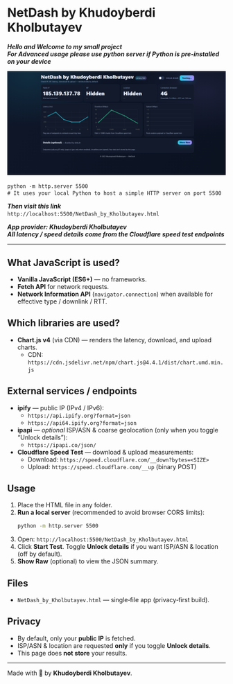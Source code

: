 # NetDash by Khudoyberdi Kholbutayev

***Hello and Welcome to my small project***  
***For Advanced usage please use python server if Python is pre‑installed on your device***

![NetDash Screenshot](images/file.png)

```
python -m http.server 5500
# It uses your local Python to host a simple HTTP server on port 5500
```

***Then visit this link***  
`http://localhost:5500/NetDash_by_Kholbutayev.html`

***App provider: Khudoyberdi Kholbutayev***  
***All latency / speed details come from the Cloudflare speed test endpoints***

---

## What JavaScript is used?
- **Vanilla JavaScript (ES6+)** — no frameworks.
- **Fetch API** for network requests.
- **Network Information API** (`navigator.connection`) when available for effective type / downlink / RTT.

## Which libraries are used?
- **Chart.js v4** (via CDN) — renders the latency, download, and upload charts.
  - CDN: `https://cdn.jsdelivr.net/npm/chart.js@4.4.1/dist/chart.umd.min.js`

## External services / endpoints
- **ipify** — public IP (IPv4 / IPv6):
  - `https://api.ipify.org?format=json`
  - `https://api64.ipify.org?format=json`
- **ipapi** — *optional* ISP/ASN & coarse geolocation (only when you toggle “Unlock details”):
  - `https://ipapi.co/json/`
- **Cloudflare Speed Test** — download & upload measurements:
  - Download: `https://speed.cloudflare.com/__down?bytes=<SIZE>`
  - Upload: `https://speed.cloudflare.com/__up` (binary POST)

## Usage
1. Place the HTML file in any folder.
2. **Run a local server** (recommended to avoid browser CORS limits):
   ```bash
   python -m http.server 5500
   ```
3. Open: `http://localhost:5500/NetDash_by_Kholbutayev.html`
4. Click **Start Test**. Toggle **Unlock details** if you want ISP/ASN & location (off by default).
5. **Show Raw** (optional) to view the JSON summary.

## Files
- `NetDash_by_Kholbutayev.html` — single‑file app (privacy‑first build).


## Privacy
- By default, only your **public IP** is fetched.
- ISP/ASN & location are requested **only** if you toggle **Unlock details**.
- This page does **not store** your results.

---

Made with 💙 by **Khudoyberdi Kholbutayev**.

